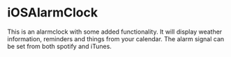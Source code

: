 # iOSAlarmClock

This is an alarmclock with some added functionality. 
It will display weather information, reminders and things from your calendar.
The alarm signal can be set from both spotify and iTunes.
